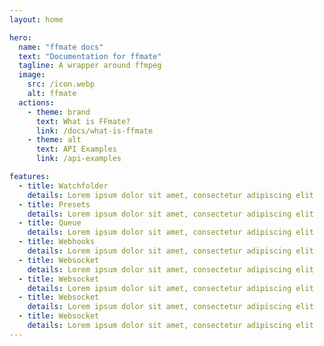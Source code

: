 ```yaml
---
layout: home

hero:
  name: "ffmate docs"
  text: "Documentation for ffmate"
  tagline: A wrapper around ffmpeg
  image:
    src: /icon.webp
    alt: ffmate
  actions:
    - theme: brand
      text: What is FFmate?
      link: /docs/what-is-ffmate
    - theme: alt
      text: API Examples
      link: /api-examples

features:
  - title: Watchfolder
    details: Lorem ipsum dolor sit amet, consectetur adipiscing elit
  - title: Presets
    details: Lorem ipsum dolor sit amet, consectetur adipiscing elit
  - title: Queue
    details: Lorem ipsum dolor sit amet, consectetur adipiscing elit
  - title: Webhooks
    details: Lorem ipsum dolor sit amet, consectetur adipiscing elit
  - title: Websocket
    details: Lorem ipsum dolor sit amet, consectetur adipiscing elit
  - title: Websocket
    details: Lorem ipsum dolor sit amet, consectetur adipiscing elit
  - title: Websocket
    details: Lorem ipsum dolor sit amet, consectetur adipiscing elit
  - title: Websocket
    details: Lorem ipsum dolor sit amet, consectetur adipiscing elit
---
```

